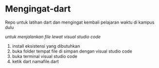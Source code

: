 # Mengingat-dart

Repo untuk latihan dart dan mengingat kembali pelajaran waktu di kampus dulu

*untuk menjalankan file lewat visual studio code*
1. install eksistensi yang dibutuhkan
2. buka folder tempat file di simpan dengan visual studio code
3. buka terminal visual studio code
4. ketik dart namafile.dart
